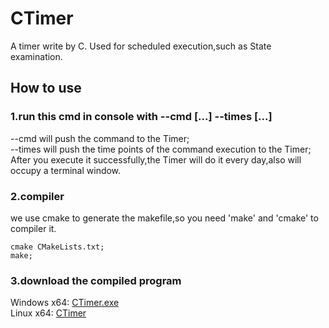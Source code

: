 # CTimer
A timer write by C. Used for scheduled execution,such as State examination.
## How to use
### 1.run this cmd in console with --cmd [...] --times [...]
--cmd will push the command to the Timer;  
--times will push the time points of the command execution to the Timer;  
After you execute it successfully,the Timer will do it every day,also will occupy a terminal window.
### 2.compiler
we use cmake to generate the makefile,so you need 'make' and 'cmake' to compiler it.  
~~~shell/bash
cmake CMakeLists.txt;
make;
~~~
### 3.download the compiled program
Windows x64:  [CTimer.exe](https://github.com/sketchdee/CTimer/blob/main/CTimer)  
Linux x64:  [CTimer](https://github.com/sketchdee/CTimer/blob/main/CTimer.exe)  

